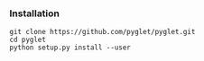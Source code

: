 ### Installation

```
git clone https://github.com/pyglet/pyglet.git
cd pyglet
python setup.py install --user
```
